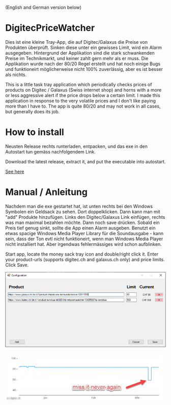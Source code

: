 (English and German version below)

# DigitecPriceWatcher
Dies ist eine kleine Tray-App, die auf Digitec/Galaxus die Preise von Produkten überprüft. Sinken diese unter ein gewisses Limit, wird ein Alarm ausgegeben. Hintergrund der Applikation sind die stark schwankenden Preise im Technikmarkt, und keiner zahlt gern mehr als er muss. Die Applikation wurde nach der 80/20 Regel erstellt und hat noch einige Bugs und funktioneirt möglicherweise nicht 100% zuverlässig, aber es ist besser als nichts.

This is a little task tray application which periodically checks prices of products on Digitec / Galaxus (Swiss internet shop) and horns with a more or less aggressive alert if the price drops below a certain limit. I made this application in response to the very volatile prices and I don't like paying more than I have to. The app is quite 80/20 and may not work in all cases, but generally does its job.

# How to install
Neusten Release rechts runterladen, entpacken, und das exe in den Autostart tun gemäss nachfolgendem Link.

Download the latest release, extract it, and put the executable into autostart.

[See here](https://support.microsoft.com/en-us/windows/add-an-app-to-run-automatically-at-startup-in-windows-10-150da165-dcd9-7230-517b-cf3c295d89dd)

# Manual / Anleitung
Nachdem man die exe gestartet hat, ist unten rechts bei den Windows Symbolen ein Geldsack zu sehen. Dort doppelklicken. Dann kann man mit "add" Produkte hinzufügen. Links den Digitec/Galaxus Link einfügen, rechts was man maximal bezahlen möchte. Dann noch save drücken. Sobald ein Preis tief genug sinkt, sollte die App einen Alarm ausgeben. Benutzt ein etwas spacige Windows Media Player Library für die Soundausgabe - kann sein, dass der Ton evtl nicht funktioneirt, wenn man Windows Media Player nicht installiert hat. Aber irgendwas fehlermässiges wird schon aufblinken.

Start app, locate the money sack tray icon and double/right click it. Enter your product-urls (supports digitec.ch and galaxus.ch only) and price limits. Click Save.

![Screenshot](/DemoPics/01.png "Screenshot")

![Graph](/DemoPics/02.png "examplePriceGraph")

